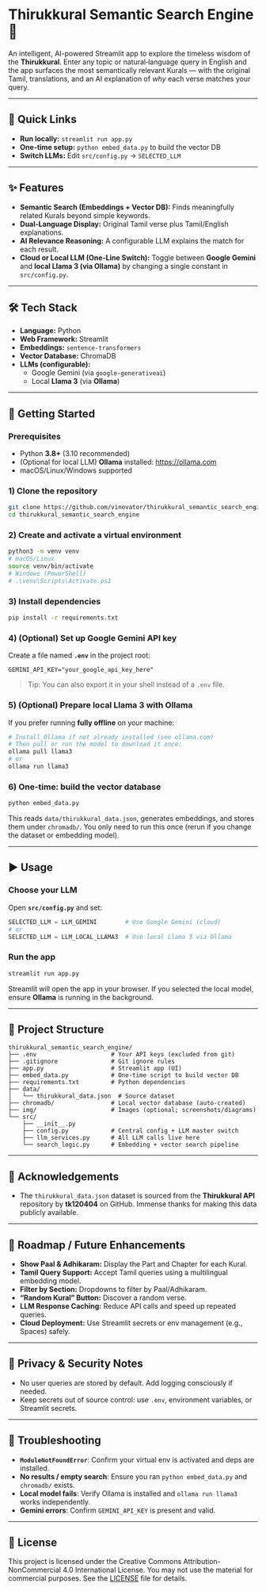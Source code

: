 # Thirukkural Semantic Search Engine 📜

An intelligent, AI-powered Streamlit app to explore the timeless wisdom of the **Thirukkural**. Enter any topic or natural‑language query in English and the app surfaces the most semantically relevant Kurals — with the original Tamil, translations, and an AI explanation of *why* each verse matches your query.

---

## 🔗 Quick Links
- **Run locally:** `streamlit run app.py`
- **One-time setup:** `python embed_data.py` to build the vector DB
- **Switch LLMs:** Edit `src/config.py` → `SELECTED_LLM`

---

## ✨ Features
- **Semantic Search (Embeddings + Vector DB):** Finds meaningfully related Kurals beyond simple keywords.
- **Dual-Language Display:** Original Tamil verse plus Tamil/English explanations.
- **AI Relevance Reasoning:** A configurable LLM explains the match for each result.
- **Cloud or Local LLM (One-Line Switch):** Toggle between **Google Gemini** and **local Llama 3 (via Ollama)** by changing a single constant in `src/config.py`.

---

## 🛠️ Tech Stack
- **Language:** Python
- **Web Framework:** Streamlit
- **Embeddings:** `sentence-transformers`
- **Vector Database:** ChromaDB
- **LLMs (configurable):**
  - Google Gemini (via `google-generativeai`)
  - Local **Llama 3** (via **Ollama**)

---

## 🚀 Getting Started

### Prerequisites
- Python **3.8+** (3.10 recommended)
- (Optional for local LLM) **Ollama** installed: https://ollama.com
- macOS/Linux/Windows supported

### 1) Clone the repository
```bash
git clone https://github.com/vinovator/thirukkural_semantic_search_engine.git
cd thirukkural_semantic_search_engine
```

### 2) Create and activate a virtual environment
```bash
python3 -m venv venv
# macOS/Linux
source venv/bin/activate
# Windows (PowerShell)
# .\venv\Scripts\Activate.ps1
```

### 3) Install dependencies
```bash
pip install -r requirements.txt
```

### 4) (Optional) Set up Google Gemini API key
Create a file named **`.env`** in the project root:
```env
GEMINI_API_KEY="your_google_api_key_here"
```
> Tip: You can also export it in your shell instead of a `.env` file.

### 5) (Optional) Prepare local Llama 3 with Ollama
If you prefer running **fully offline** on your machine:
```bash
# Install Ollama if not already installed (see ollama.com)
# Then pull or run the model to download it once:
ollama pull llama3
# or
ollama run llama3
```

### 6) One-time: build the vector database
```bash
python embed_data.py
```
This reads `data/thirukkural_data.json`, generates embeddings, and stores them under `chromadb/`. You only need to run this once (rerun if you change the dataset or embedding model).

---

## ▶️ Usage

### Choose your LLM
Open **`src/config.py`** and set:
```python
SELECTED_LLM = LLM_GEMINI        # Use Google Gemini (cloud)
# or
SELECTED_LLM = LLM_LOCAL_LLAMA3  # Use local Llama 3 via Ollama
```

### Run the app
```bash
streamlit run app.py
```
Streamlit will open the app in your browser. If you selected the local model, ensure **Ollama** is running in the background.

---

## 📂 Project Structure
```text
thirukkural_semantic_search_engine/
├── .env                     # Your API keys (excluded from git)
├── .gitignore               # Git ignore rules
├── app.py                   # Streamlit app (UI)
├── embed_data.py            # One-time script to build vector DB
├── requirements.txt         # Python dependencies
├── data/
│   └── thirukkural_data.json  # Source dataset
├── chromadb/                # Local vector database (auto-created)
├── img/                     # Images (optional; screenshots/diagrams)
└── src/
    ├── __init__.py
    ├── config.py            # Central config + LLM master switch
    ├── llm_services.py      # All LLM calls live here
    └── search_logic.py      # Embedding + vector search pipeline
```

---

## 🤝 Acknowledgements
- The `thirukkural_data.json` dataset is sourced from the **Thirukkural API** repository by **tk120404** on GitHub. Immense thanks for making this data publicly available.

---

## 🔮 Roadmap / Future Enhancements
- **Show Paal & Adhikaram:** Display the Part and Chapter for each Kural.
- **Tamil Query Support:** Accept Tamil queries using a multilingual embedding model.
- **Filter by Section:** Dropdowns to filter by Paal/Adhikaram.
- **“Random Kural” Button:** Discover a random verse.
- **LLM Response Caching:** Reduce API calls and speed up repeated queries.
- **Cloud Deployment:** Use Streamlit secrets or env management (e.g., Spaces) safely.

---

## 🔐 Privacy & Security Notes
- No user queries are stored by default. Add logging consciously if needed.
- Keep secrets out of source control: use `.env`, environment variables, or Streamlit secrets.

---

## 🧰 Troubleshooting
- **`ModuleNotFoundError`**: Confirm your virtual env is activated and deps are installed.
- **No results / empty search**: Ensure you ran `python embed_data.py` and `chromadb/` exists.
- **Local model fails**: Verify Ollama is installed and `ollama run llama3` works independently.
- **Gemini errors**: Confirm `GEMINI_API_KEY` is present and valid.

---

## 📜 License
This project is licensed under the Creative Commons Attribution-NonCommercial 4.0 International License.
You may not use the material for commercial purposes. See the [LICENSE](LICENSE) file for details.


